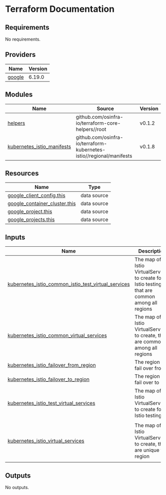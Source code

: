 # Terraform Documentation

<!-- BEGIN_TF_DOCS -->
## Requirements

No requirements.

## Providers

| Name | Version |
|------|---------|
| <a name="provider_google"></a> [google](#provider\_google) | 6.19.0 |

## Modules

| Name | Source | Version |
|------|--------|---------|
| <a name="module_helpers"></a> [helpers](#module\_helpers) | github.com/osinfra-io/terraform-core-helpers//root | v0.1.2 |
| <a name="module_kubernetes_istio_manifests"></a> [kubernetes\_istio\_manifests](#module\_kubernetes\_istio\_manifests) | github.com/osinfra-io/terraform-kubernetes-istio//regional/manifests | v0.1.8 |

## Resources

| Name | Type |
|------|------|
| [google_client_config.this](https://registry.terraform.io/providers/hashicorp/google/latest/docs/data-sources/client_config) | data source |
| [google_container_cluster.this](https://registry.terraform.io/providers/hashicorp/google/latest/docs/data-sources/container_cluster) | data source |
| [google_project.this](https://registry.terraform.io/providers/hashicorp/google/latest/docs/data-sources/project) | data source |
| [google_projects.this](https://registry.terraform.io/providers/hashicorp/google/latest/docs/data-sources/projects) | data source |

## Inputs

| Name | Description | Type | Default | Required |
|------|-------------|------|---------|:--------:|
| <a name="input_kubernetes_istio_common_istio_test_virtual_services"></a> [kubernetes\_istio\_common\_istio\_test\_virtual\_services](#input\_kubernetes\_istio\_common\_istio\_test\_virtual\_services) | The map of Istio VirtualServices to create for Istio testing, that are common among all regions | <pre>map(object({<br/>    destination_host = string<br/>    host             = string<br/>  }))</pre> | n/a | yes |
| <a name="input_kubernetes_istio_common_virtual_services"></a> [kubernetes\_istio\_common\_virtual\_services](#input\_kubernetes\_istio\_common\_virtual\_services) | The map of Istio VirtualServices to create, that are common among all regions | <pre>map(object({<br/>    destination_host = string<br/>    destination_port = optional(number, 8080)<br/>    host             = string<br/>  }))</pre> | `{}` | no |
| <a name="input_kubernetes_istio_failover_from_region"></a> [kubernetes\_istio\_failover\_from\_region](#input\_kubernetes\_istio\_failover\_from\_region) | The region to fail over from | `string` | `""` | no |
| <a name="input_kubernetes_istio_failover_to_region"></a> [kubernetes\_istio\_failover\_to\_region](#input\_kubernetes\_istio\_failover\_to\_region) | The region to fail over to | `string` | `""` | no |
| <a name="input_kubernetes_istio_test_virtual_services"></a> [kubernetes\_istio\_test\_virtual\_services](#input\_kubernetes\_istio\_test\_virtual\_services) | The map of Istio VirtualServices to create for Istio testing | <pre>map(object({<br/>    destination_host = string<br/>    host             = string<br/>  }))</pre> | n/a | yes |
| <a name="input_kubernetes_istio_virtual_services"></a> [kubernetes\_istio\_virtual\_services](#input\_kubernetes\_istio\_virtual\_services) | The map of Istio VirtualServices to create, that are unique to a region | <pre>map(object({<br/>    destination_host = string<br/>    destination_port = optional(number, 8080)<br/>    host             = string<br/>  }))</pre> | `{}` | no |

## Outputs

No outputs.
<!-- END_TF_DOCS -->
